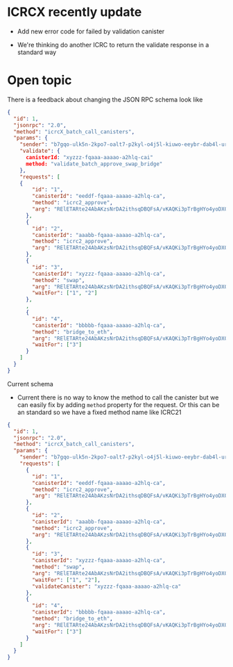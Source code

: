 # ICRCX recently update

- Add new error code for failed by validation canister

- We're thinking do another ICRC to return the validate response in a standard way

# Open topic

There is a feedback about changing the JSON RPC schema look like

```json
{
  "id": 1,
  "jsonrpc": "2.0",
  "method": "icrcX_batch_call_canisters",
  "params": {
    "sender": "b7gqo-ulk5n-2kpo7-oalt7-p2kyl-o4j5l-kiuwo-eeybr-dab4l-ur6up-pqe",
    "validate": {
      canisterId: "xyzzz-fqaaa-aaaao-a2hlq-cai"
      method: "validate_batch_approve_swap_bridge"
    },
    "requests": [
    {
        "id": "1",
        "canisterId": "eeddf-fqaaa-aaaao-a2hlq-ca",
        "method": "icrc2_approve",
        "arg": "RElETARte24AbAKzsNrDA2ithsqDBQFsA/vKAQKi3pTrBgHYo4yoDX0BAwEdV+ztKgq7E4l1ffuTuwEmw8AtYSjlrJ+WLO5ofQIAAMgB"
      },
      {
        "id": "2",
        "canisterId": "aaabb-fqaaa-aaaao-a2hlq-ca",
        "method": "icrc2_approve",
        "arg": "RElETARte24AbAKzsNrDA2ithsqDBQFsA/vKAQKi3pTrBgHYo4yoDX0BAwEdV+ztKgq7E4l1ffuTuwEmw8AtYSjlrJ+WLO5ofQIAAMgB"
      },
      {
        "id": "3",
        "canisterId": "xyzzz-fqaaa-aaaao-a2hlq-ca",
        "method": "swap",
        "arg": "RElETARte24AbAKzsNrDA2ithsqDBQFsA/vKAQKi3pTrBgHYo4yoDX0BAwEdV+ztKgq7E4l1ffuTuwEmw8AtYSjlrJ+WLO5ofQIAAMgB",
        "waitFor": ["1", "2"]
      },
      ,
      {
        "id": "4",
        "canisterId": "bbbbb-fqaaa-aaaao-a2hlq-ca",
        "method": "bridge_to_eth",
        "arg": "RElETARte24AbAKzsNrDA2ithsqDBQFsA/vKAQKi3pTrBgHYo4yoDX0BAwEdV+ztKgq7E4l1ffuTuwEmw8AtYSjlrJ+WLO5ofQIAAMgB",
        "waitFor": ["3"]
      }
    ]
  }
}
```

Current schema

- Current there is no way to know the method to call the canister but we can easily fix by adding `method` property for the request. Or this can be an standard so we have a fixed method name like ICRC21

```json
{
  "id": 1,
  "jsonrpc": "2.0",
  "method": "icrcX_batch_call_canisters",
  "params": {
    "sender": "b7gqo-ulk5n-2kpo7-oalt7-p2kyl-o4j5l-kiuwo-eeybr-dab4l-ur6up-pqe",
    "requests": [
      {
        "id": "1",
        "canisterId": "eeddf-fqaaa-aaaao-a2hlq-ca",
        "method": "icrc2_approve",
        "arg": "RElETARte24AbAKzsNrDA2ithsqDBQFsA/vKAQKi3pTrBgHYo4yoDX0BAwEdV+ztKgq7E4l1ffuTuwEmw8AtYSjlrJ+WLO5ofQIAAMgB"
      },
      {
        "id": "2",
        "canisterId": "aaabb-fqaaa-aaaao-a2hlq-ca",
        "method": "icrc2_approve",
        "arg": "RElETARte24AbAKzsNrDA2ithsqDBQFsA/vKAQKi3pTrBgHYo4yoDX0BAwEdV+ztKgq7E4l1ffuTuwEmw8AtYSjlrJ+WLO5ofQIAAMgB"
      },
      {
        "id": "3",
        "canisterId": "xyzzz-fqaaa-aaaao-a2hlq-ca",
        "method": "swap",
        "arg": "RElETARte24AbAKzsNrDA2ithsqDBQFsA/vKAQKi3pTrBgHYo4yoDX0BAwEdV+ztKgq7E4l1ffuTuwEmw8AtYSjlrJ+WLO5ofQIAAMgB",
        "waitFor": ["1", "2"],
        "validateCanister": "xyzzz-fqaaa-aaaao-a2hlq-ca"
      },
      {
        "id": "4",
        "canisterId": "bbbbb-fqaaa-aaaao-a2hlq-ca",
        "method": "bridge_to_eth",
        "arg": "RElETARte24AbAKzsNrDA2ithsqDBQFsA/vKAQKi3pTrBgHYo4yoDX0BAwEdV+ztKgq7E4l1ffuTuwEmw8AtYSjlrJ+WLO5ofQIAAMgB",
        "waitFor": ["3"]
      }
    ]
  }
}
```
